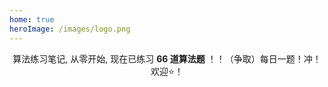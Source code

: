```yaml
---
home: true
heroImage: /images/logo.png
---
```


<div align="center">

算法练习笔记, 从零开始, 现在已练习 **66 道算法题** ！！（争取）每日一题！冲！欢迎⭐️！
	
</div>